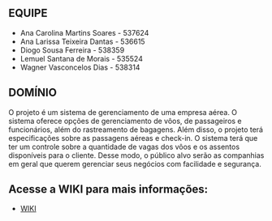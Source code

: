 
## EQUIPE

+ Ana Carolina Martins Soares - 537624
+ Ana Larissa Teixeira Dantas - 536615
+ Diogo Sousa Ferreira - 538359
+ Lemuel Santana de Morais - 535524
+ Wagner Vasconcelos Dias - 538314

## DOMÍNIO
O projeto é um sistema de gerenciamento de uma empresa aérea. O sistema oferece opções de gerenciamento de vôos, de passageiros e funcionários, além do rastreamento de bagagens. Além disso, o projeto terá especificações sobre as passagens aéreas e check-in. O sistema terá que ter um controle sobre a quantidade de vagas dos vôos e os assentos disponíveis para o cliente. Desse modo, o público alvo serão as companhias em geral que querem gerenciar seus negócios com facilidade e segurança.

## Acesse a WIKI para mais informações: 
* [WIKI](https://github.com/larissatx11/Skyline-APS/wiki)


